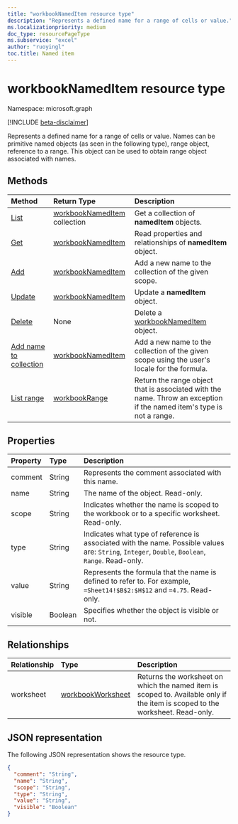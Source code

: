```yaml
---
title: "workbookNamedItem resource type"
description: "Represents a defined name for a range of cells or value."
ms.localizationpriority: medium
doc_type: resourcePageType
ms.subservice: "excel"
author: "ruoyingl"
toc.title: Named item
---
```


# workbookNamedItem resource type

Namespace: microsoft.graph

[!INCLUDE [beta-disclaimer](../../includes/beta-disclaimer.md)]

Represents a defined name for a range of cells or value. Names can be primitive named objects (as seen in the following type), range object, reference to a range. This object can be used to obtain range object associated with names.


## Methods

| Method		   | Return Type	|Description|
|:---------------|:--------|:----------|
|[List](../api/nameditem-list.md) | [workbookNamedItem](workbooknameditem.md) collection |Get a collection of **namedItem** objects. |
|[Get](../api/nameditem-get.md) | [workbookNamedItem](workbooknameditem.md) |Read properties and relationships of **namedItem** object.|
|[Add](../api/nameditem-add.md)|[workbookNamedItem](workbooknameditem.md)|Add a new name to the collection of the given scope.|
|[Update](../api/nameditem-update.md) | [workbookNamedItem](workbooknameditem.md)	|Update a **namedItem** object. |
| [Delete](../api/nameditem-delete.md) | None | Delete a [workbookNamedItem](workbooknameditem.md) object. |
|[Add name to collection](../api/nameditem-addformulalocal.md)|[workbookNamedItem](workbooknameditem.md)|Add a new name to the collection of the given scope using the user's locale for the formula.|
|[List range](../api/nameditem-range.md)|[workbookRange](workbookrange.md)|Return the range object that is associated with the name. Throw an exception if the named item's type is not a range.|

## Properties
| Property	   | Type	|Description|
|:---------------|:--------|:----------|
|comment|String|Represents the comment associated with this name.|
|name|String|The name of the object. Read-only.|
|scope|String|Indicates whether the name is scoped to the workbook or to a specific worksheet. Read-only.|
|type|String|Indicates what type of reference is associated with the name. Possible values are: `String`, `Integer`, `Double`, `Boolean`, `Range`. Read-only.|
|value|String|Represents the formula that the name is defined to refer to. For example, `=Sheet14!$B$2:$H$12` and `=4.75`. Read-only.|
|visible|Boolean|Specifies whether the object is visible or not.|

## Relationships
| Relationship	   | Type	|Description|
|:---------------|:--------|:----------|
|worksheet|[workbookWorksheet](workbookworksheet.md)|Returns the worksheet on which the named item is scoped to. Available only if the item is scoped to the worksheet. Read-only.|

## JSON representation

The following JSON representation shows the resource type.

<!-- {
  "blockType": "resource",
  "optionalProperties": [

  ],
  "keyProperty": "id",
  "baseType":"microsoft.graph.entity",
  "@odata.type": "microsoft.graph.workbookNamedItem"
}-->

```json
{
  "comment": "String",
  "name": "String",
  "scope": "String",
  "type": "String",
  "value": "String",
  "visible": "Boolean"
}
```

<!-- uuid: 8fcb5dbc-d5aa-4681-8e31-b001d5168d79
2015-10-25 14:57:30 UTC -->
<!--
{
  "type": "#page.annotation",
  "description": "NamedItem resource",
  "keywords": "",
  "section": "documentation",
  "tocPath": "",
  "suppressions": []
}
-->
